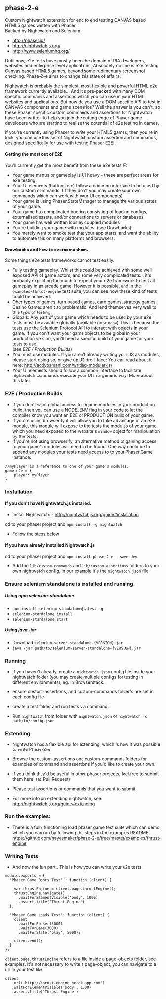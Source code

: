 ## phase-2-e
Custom Nightwatch extenstion for end to end testing CANVAS based HTML5 games written with Phaser.  
Backed by Nightwatch and Selenium.
- http://phaser.io/ 
- http://nightwatchjs.org/ 
- http://www.seleniumhq.org/

Until now, e2e tests have mostly been the domain of RIA developers, websites and enterprise level applications, 
Absolutely no one is e2e testing Canvas based HTML5 games, beyond some rudimentary screenshot checking. Phase-2-e aims to 
change this state of affairs.

Nightwatch is probably the simplest, most flexible and powerful HTML e2e framework currently available... And it's
pre-packed with many DOM specific commands and assertions which you can use in your HTML websites and applications. 
But how do you use a DOM specific API to test in CANVAS components and game scenarios?  Well the answer is you can't, so
 these Phaser specific custom commands and assertions for Nightwatch have been written to help you join the cutting edge
 of Phaser game developers who are starting to realise the potential of e2e testing in games.

If you're currently using Phaser to write your HTML5 games, then you're in luck, you can use this set of 
Nightwatch custom assertion and commands, designed specifically for use with testing Phaser E2E!.

#### Getting the most out of E2E

You'll currently get the most benefit from these e2e tests IF:

- Your game menus or gameplay is UI heavy - these are perfect areas for e2e testing. 
- Your UI elements (buttons etc) follow a common interface to be used by our custom commands. 
(If they don't you may create your own commands which can work with your UI components)
- Your game is using Phaser.StateManager to manage the various states of your game.
- Your game has complicated booting consisting of loading configs, externalised assets, and/or connections to servers or databases
- Your game has well written loosley coupled modules
- You're building your game with modules. (see Drawbacks).
- You merely want to smoke test that your app starts, and want the ability to automate this on many platforms and browsers.
        
#### Drawbacks and how to overcome them.

Some things e2e tests frameworks cannot test easily.

- Fully testing gameplay.  Whilst this could be achieved with some well exposed API of game actors, and some
 very complicated tests... it's probably expecting too much to expect your e2e framework to test all gameplay in an arcade game. However it is possible, and in the 
 `examples/thrust-engine` test suite, you can see how these kind of tests could be achieved.
- Oher types of games, turn based games, card games, strategy games, Casino Games aren't so problematic.  And lend themselves
very well to this type of testing.
- Globals: Any part of your game which needs to be used by your e2e tests must be avaiable globally (available on `window`) This 
 is because the tests use the Selenium Protocol API to interact with objects in your game.  If you don't want your game
 objects to be global in your production version, you'll need a specific build of your game for your tests to use.  
 (see *E2E / Production Builds*)
- You must use modules. If you aren't already writing your JS as modules, please start doing so, or give up JS :troll-face: You can 
 read about it here: http://addyosmani.com/writing-modular-js/
- Your UI elements should follow a common interface to facilitate nightwatch commands execute your UI in a generic way. More about this later.

### E2E / Production Builds
- If you don't want global access to ingame modules in your production build, then you  can use a NODE_ENV flag in your code to let the 
compiler know you want an E2E or PRODUCTION build of your game.
- If you're using browserify it will allow you to take advantage of an e2e module, this module will expose to the tests the modules of 
your game which you need exposed to the website's `window` object for manipulation by the tests.  
- If you're not using browserify, an alternative method of gaining access to your game's modules will need to be 
found.  One way could be to append any modules your tests need access to to your Phaser.Game instance:
```
//myPlayer is a reference to one of your game's modules.
game.e2e = {
    player: myPlayer
}
```

### Installation

#### If you don't have Nightwatch.js installed.

- Install Nightwatch: - http://nightwatchjs.org/guide#installation

cd to your phaser project and
`npm install -g nightwatch`

- Follow the steps below

#### If you have already installed Nightwatch.js

cd to your phaser project and
`npm install phase-2-e --save-dev`
 
- Add the `lib/custom-commands` and `lib/custom-assertions` folders to your own nightwatch config, in our example it's the `nightwatch.json` file.


### Ensure selenium standalone is installed and running.

##### Using npm selenium-standalone

- `npm install selenium-standalone@latest -g`
- `selenium-standalone install`
- `selenium-standalone start`

##### Using java -jar
- Download `selenium-server-standalone-{VERSION}.jar`
- `java -jar path/to/selenium-server-standalone-{VERSION}.jar`


### Running

- If you haven't already, create a `nightwatch.json` config file inside your nightwatch folder (you may create 
multiple configs for testing in different environments), eg. In Browserstack.

- ensure custom-assertions, and custom-commands folder's are set in each config file

- create a test folder and run tests via command:

- Run `nightwatch` from folder with `nightwatch.json` or `nightwatch -c path/to/config.json`


### Extending
- Nightwatch has a flexible api for extending, which is how it was possible to write Phase-2-e.

- Browse the custom-assertions and custom-commands folders for examples of command and assertions if you'd like to create
your own.

- If you think they'd be useful in other phaser projects, feel free to submit them here. (as Pull Request)

- Please test assertions or commands that you want to submit.

- For more info on extending nightwatch, see: http://nightwatchjs.org/guide#extending


### Run the examples:
- There is a fully functioning load phaser game test suite which can demo, which you can run by following the steps
in the examples README. https://github.com/hayesmaker/phase-2-e/tree/master/examples/thrust-engine


### Writing Tests
- And now the fun part.. This is how you can write your e2e tests:
```
module.exports = {
  'Phaser Game Boots Test' : function (client) {

    var thrustEngine = client.page.thrustEngine();
    thrustEngine.navigate()
      .waitForElementVisible('body', 1000)
      .assert.title('Thrust Engine')
  },

  'Phaser Game Loads Test': function (client) {
    client
      .waitForPhaser(3000)
      .waitForGame(3000)
      .waitForState('play', 5000);

    client.end();
  }
};
```

`client.page.thrustEngine` refers to a file inside a page-objects folder, see examples.
It's not necessary to write a page-object, you can navigate to a url in your test like:

```
client
   .url('http://thrust-engine.herokuapp.com')
   .waitForElementVisible('body', 1000)
   .assert.title('Thrust Engine')
```
